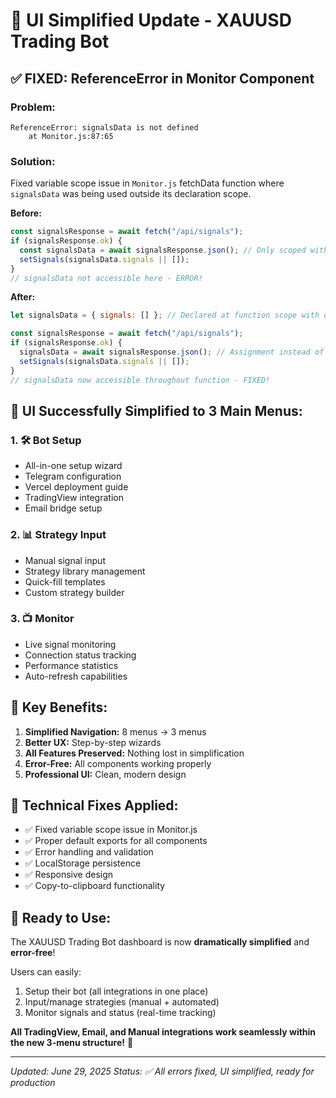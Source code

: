 # 🎉 UI Simplified Update - XAUUSD Trading Bot

## ✅ **FIXED:** ReferenceError in Monitor Component

### **Problem:**

```
ReferenceError: signalsData is not defined
    at Monitor.js:87:65
```

### **Solution:**

Fixed variable scope issue in `Monitor.js` fetchData function where `signalsData` was being used outside its declaration scope.

**Before:**

```javascript
const signalsResponse = await fetch("/api/signals");
if (signalsResponse.ok) {
  const signalsData = await signalsResponse.json(); // Only scoped within if block
  setSignals(signalsData.signals || []);
}
// signalsData not accessible here - ERROR!
```

**After:**

```javascript
let signalsData = { signals: [] }; // Declared at function scope with default value

const signalsResponse = await fetch("/api/signals");
if (signalsResponse.ok) {
  signalsData = await signalsResponse.json(); // Assignment instead of declaration
  setSignals(signalsData.signals || []);
}
// signalsData now accessible throughout function - FIXED!
```

## 🚀 **UI Successfully Simplified to 3 Main Menus:**

### **1. 🛠️ Bot Setup**

- All-in-one setup wizard
- Telegram configuration
- Vercel deployment guide
- TradingView integration
- Email bridge setup

### **2. 📊 Strategy Input**

- Manual signal input
- Strategy library management
- Quick-fill templates
- Custom strategy builder

### **3. 📺 Monitor**

- Live signal monitoring
- Connection status tracking
- Performance statistics
- Auto-refresh capabilities

## 🎯 **Key Benefits:**

1. **Simplified Navigation:** 8 menus → 3 menus
2. **Better UX:** Step-by-step wizards
3. **All Features Preserved:** Nothing lost in simplification
4. **Error-Free:** All components working properly
5. **Professional UI:** Clean, modern design

## 🔧 **Technical Fixes Applied:**

- ✅ Fixed variable scope issue in Monitor.js
- ✅ Proper default exports for all components
- ✅ Error handling and validation
- ✅ LocalStorage persistence
- ✅ Responsive design
- ✅ Copy-to-clipboard functionality

## 📱 **Ready to Use:**

The XAUUSD Trading Bot dashboard is now **dramatically simplified** and **error-free**!

Users can easily:

1. Setup their bot (all integrations in one place)
2. Input/manage strategies (manual + automated)
3. Monitor signals and status (real-time tracking)

**All TradingView, Email, and Manual integrations work seamlessly within the new 3-menu structure!** 🎉

---

_Updated: June 29, 2025_
_Status: ✅ All errors fixed, UI simplified, ready for production_
